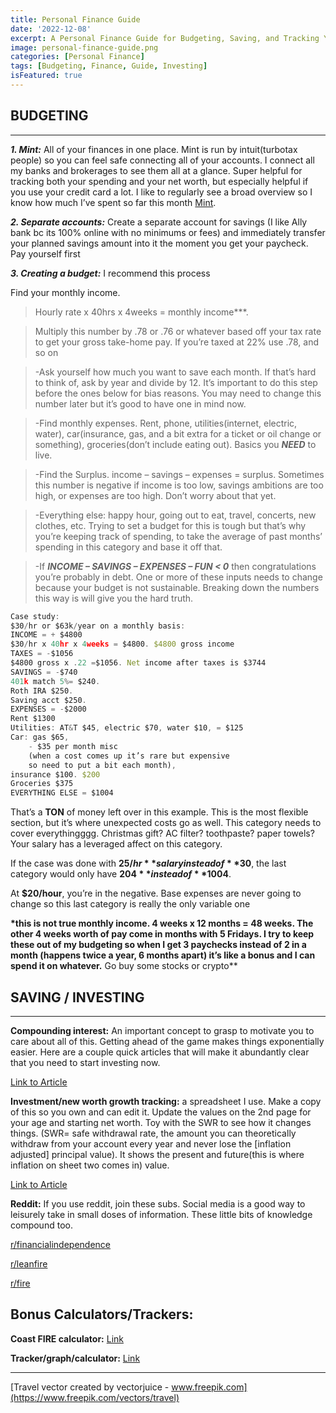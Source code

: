 ```yaml
---
title: Personal Finance Guide
date: '2022-12-08'
excerpt: A Personal Finance Guide for Budgeting, Saving, and Tracking Your Financial Goals
image: personal-finance-guide.png
categories: [Personal Finance]
tags: [Budgeting, Finance, Guide, Investing]
isFeatured: true
---
```


## BUDGETING

---

**_1. Mint:_** All of your finances in one place. Mint is run by intuit(turbotax people) so you can feel safe connecting all of your accounts. I connect all my banks and brokerages to see them all at a glance. Super helpful for tracking both your spending and your net worth, but especially helpful if you use your credit card a lot. I like to regularly see a broad overview so I know how much I’ve spent so far this month [Mint](https://mint.intuit.com/).

**_2. Separate accounts:_** Create a separate account for savings (I like Ally bank bc its 100% online with no minimums or fees) and immediately transfer your planned savings amount into it the moment you get your paycheck. Pay yourself first

**_3. Creating a budget:_** I recommend this process

Find your monthly income.

> Hourly rate x 40hrs x 4weeks = monthly income\*\*\*.

> Multiply this number by .78 or .76 or whatever based off your tax rate to get your gross take-home pay. If you’re taxed at 22% use .78, and so on

> -Ask yourself how much you want to save each month. If that’s hard to think of, ask by year and divide by 12. It’s important to do this step before the ones below for bias reasons. You may need to change this number later but it’s good to have one in mind now.

> -Find monthly expenses. Rent, phone, utilities(internet, electric, water), car(insurance, gas, and a bit extra for a ticket or oil change or something), groceries(don’t include eating out). Basics you **_NEED_** to live.

> -Find the Surplus. income – savings – expenses = surplus. Sometimes this number is negative if income is too low, savings ambitions are too high, or expenses are too high. Don’t worry about that yet.

> -Everything else: happy hour, going out to eat, travel, concerts, new clothes, etc. Trying to set a budget for this is tough but that’s why you’re keeping track of spending, to take the average of past months’ spending in this category and base it off that.

> -If **_INCOME – SAVINGS – EXPENSES – FUN < 0_** then congratulations you’re probably in debt. One or more of these inputs needs to change because your budget is not sustainable. Breaking down the numbers this way is will give you the hard truth.

```js
Case study:
$30/hr or $63k/year on a monthly basis:
INCOME = + $4800
$30/hr x 40hr x 4weeks = $4800. $4800 gross income
TAXES = -$1056
$4800 gross x .22 =$1056. Net income after taxes is $3744
SAVINGS = -$740
401k match 5%= $240.
Roth IRA $250.
Saving acct $250.
EXPENSES = -$2000
Rent $1300
Utilities: AT&T $45, electric $70, water $10, = $125
Car: gas $65,
    - $35 per month misc
    (when a cost comes up it’s rare but expensive
    so need to put a bit each month),
insurance $100. $200
Groceries $375
EVERYTHING ELSE = $1004
```

That’s a **TON** of money left over in this example. This is the most flexible section, but it’s where unexpected costs go as well.
This category needs to cover everythingggg. Christmas gift? AC filter? toothpaste? paper towels?
Your salary has a leveraged affect on this category.

If the case was done with **$25/hr** salary instead of **$30**, the last category would only have **$204** instead of **$1004**.

At **$20/hour**, you’re in the negative. Base expenses are never going to change so this last category is really the only variable one

**\*this is not true monthly income. 4 weeks x 12 months = 48 weeks. The other 4 weeks worth of pay come in months with 5 Fridays. I try to keep these out of my budgeting so when I get 3 paychecks instead of 2 in a month (happens twice a year, 6 months apart) it’s like a bonus and I can spend it on whatever.** Go buy some stocks or crypto\*\*

## SAVING / INVESTING

---

**Compounding interest:** An important concept to grasp to motivate you to care about all of this. Getting ahead of the game makes things exponentially easier. Here are a couple quick articles that will make it abundantly clear that you need to start investing now.

[Link to Article](https://fourpillarfreedom.com/the-math-behind-why-net-worth-goes-crazy-after-the-first-100k/)

**Investment/new worth growth tracking:** a spreadsheet I use. Make a copy of this so you own and can edit it. Update the values on the 2nd page for your age and starting net worth. Toy with the SWR to see how it changes things. (SWR= safe withdrawal rate, the amount you can theoretically withdraw from your account every year and never lose the [inflation adjusted] principal value). It shows the present and future(this is where inflation on sheet two comes in) value.

[Link to Article](https://docs.google.com/spreadsheets/d/1h4euUifOWF63JuU5dDkJlWThcQuoqIKzBL1UakRdPcA/edit?usp=sharing)

**Reddit:** If you use reddit, join these subs. Social media is a good way to leisurely take in small doses of information. These little bits of knowledge compound too.

[r/financialindependence](https://www.reddit.com/r/financialindependence/)

[r/leanfire](https://www.reddit.com/r/leanfire)

[r/fire](https://www.reddit.com/r/fire)

## Bonus Calculators/Trackers:

**Coast FIRE calculator:** [Link](https://walletburst.com/tools/coast-fire-calc/)

**Tracker/graph/calculator:** [Link](https://lab.madfientist.com/)

---

[Travel vector created by vectorjuice - www.freepik.com](https://www.freepik.com/vectors/travel)
